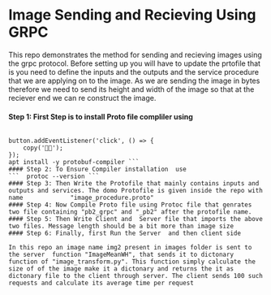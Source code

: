 # Image Sending and Recieving Using GRPC 
This repo demonstrates the method for sending and recieving images using the grpc protocol. Before setting up you will have to update the prtofile that is you need to define the inputs and the outputs and the service procedure that we are applying on to the image. As we are sending the image in bytes therefore we need to send its height and width of the image so that at the reciever end we can re construct the image. 


#### Step 1: First Step is to install Proto file compliler using 
``` import copy from 'copy-text-to-clipboard';

button.addEventListener('click', () => {
	copy('🦄🌈');
}); 
apt install -y protobuf-compiler ```
#### Step 2: To Ensure Compiler installation  use
```  protoc --version ```
#### Step 3: Then Write the Protofile that mainly contains inputs and outputs and services. The domo Protofile is given inside the repo with name             "image_procedure.proto"
#### Step 4: Now Compile Proto file using Protoc file that genrates two file containing "pb2_grpc" and "_pb2" after the protofile name. 
#### Step 5: Then Write Client and  Server file that imports the above two files. Message length should be a bit more than image size
#### Step 6: Finally, first Run the Server  and then client side

In this repo an image name img2 present in images folder is sent to the server  function "ImageMeanWH", that sends it to dictonary function of "image_transform.py". This function simply calculate the size of of the image make it a dictonary and returns the it as dictonary file to the client through server. The client sends 100 such requests and calculate its average time per request 


